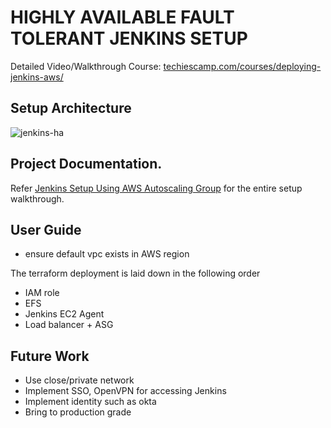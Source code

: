 # HIGHLY AVAILABLE FAULT TOLERANT JENKINS SETUP

Detailed Video/Walkthrough Course: [techiescamp.com/courses/deploying-jenkins-aws/](https://techiescamp.com/courses/deploying-jenkins-aws/
)

## Setup Architecture 

![jenkins-ha](https://user-images.githubusercontent.com/106984297/226690774-66731923-a2cd-45cc-b387-c959e5b713c1.png)


## Project Documentation.

Refer [Jenkins Setup Using AWS Autoscaling Group](https://devopscube.com/jenkins-autoscaling-setup/) for the entire setup walkthrough.

## User Guide
- ensure default vpc exists in AWS region

The terraform deployment is laid down in the following order
- IAM role
- EFS
- Jenkins EC2 Agent
- Load balancer + ASG

## Future Work
- Use close/private network
- Implement SSO, OpenVPN for accessing Jenkins
- Implement identity such as okta
- Bring to production grade